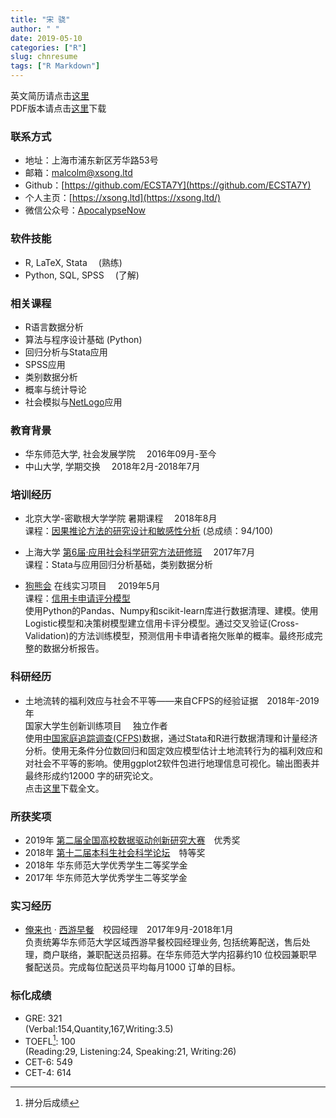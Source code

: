 ```yaml
---
title: "宋 骁"
author: " "
date: 2019-05-10 
categories: ["R"]
slug: chnresume
tags: ["R Markdown"]
---
```


英文简历请点击[这里](https://hsiaosong.netlify.com/englishresume/)  
PDF版本请点击[这里](https://raw.githubusercontent.com/ECSTA7Y/Mysite/master/static/%E4%B8%AD%E6%96%87%E7%AE%80%E5%8E%86-%E5%AE%8B%E9%AA%81.pdf)下载

### 联系方式

+ 地址：上海市浦东新区芳华路53号
+ 邮箱：<malcolm@xsong.ltd>
+ Github：[https://github.com/ECSTA7Y](https://github.com/ECSTA7Y)
+ 个人主页：[https://xsong.ltd](https://xsong.ltd/)
+ 微信公众号：[ApocalypseNow](https://mp.weixin.qq.com/s/yyJ3l7RTImYTKDrIynwmPA)

### 软件技能
+ R, LaTeX, Stata &emsp;(熟练)
+ Python, SQL, SPSS &emsp;(了解)

### 相关课程

+ R语言数据分析
+ 算法与程序设计基础 (Python)
+ 回归分析与Stata应用
+ SPSS应用
+ 类别数据分析
+ 概率与统计导论
+ 社会模拟与[NetLogo](http://ccl.northwestern.edu/netlogo/)应用

### 教育背景
+ 华东师范大学,  社会发展学院 &emsp;2016年09月-至今
+ 中山大学,  学期交换 &emsp;2018年2月-2018年7月

### 培训经历
+ 北京大学-密歇根大学学院 暑期课程 &emsp;2018年8月  
课程：[因果推论方法的研究设计和敏感性分析](http://www.oir.pku.edu.cn/umich/jxsz1/nsqkczsjz2018.htm) (总成绩：94/100)

+ 上海大学  [第6届·应用社会科学研究方法研修班](http://caser.ust.hk/?act=course_main&id=16) &emsp;2017年7月  
课程：Stata与应用回归分析基础，类别数据分析

+ [狗熊会](http://www.xiong99.com.cn/about.php) 在线实习项目 &emsp;2019年5月&emsp;      
课程：[信用卡申请评分模型](https://mp.weixin.qq.com/s/bbxWicZfk5ZMl27LbI0E1Q)  
使用Python的Pandas、Numpy和scikit-learn库进行数据清理、建模。使用Logistic模型和决策树模型建立信用卡评分模型。通过交叉验证(Cross-Validation)的方法训练模型，预测信用卡申请者拖欠账单的概率。最终形成完整的数据分析报告。

### 科研经历

+ 土地流转的福利效应与社会不平等——来自CFPS的经验证据&emsp;2018年-2019年   
国家大学生创新训练项目&emsp; 独立作者  
使用[中国家庭追踪调查(CFPS)](http://www.isss.pku.edu.cn/cfps/)数据，通过Stata和R进行数据清理和计量经济分析。使用无条件分位数回归和固定效应模型估计土地流转行为的福利效应和对社会不平等的影响。使用ggplot2软件包进行地理信息可视化。输出图表并最终形成约12000 字的研究论文。  
点击[这里](https://raw.githubusercontent.com/ECSTA7Y/Mysite/master/static/%E5%9C%9F%E5%9C%B0%E6%B5%81%E8%BD%AC%E7%9A%84%E7%A6%8F%E5%88%A9%E6%95%88%E5%BA%94%E4%B8%8E%E7%A4%BE%E4%BC%9A%E4%B8%8D%E5%B9%B3%E7%AD%89.pdf)下载全文。

### 所获奖项 

+ 2019年 [第二届全国高校数据驱动创新研究大赛](http://opendata.pku.edu.cn/competition-2019.xhtml;jsessionid=200f6d0adbfa75292afed361235f)&emsp;优秀奖
+ 2018年 [第十二届本科生社会科学论坛](http://www.shupl.edu.cn/2018/1125/c1168a51557/page.htm)&emsp;特等奖
+ 2018年 华东师范大学优秀学生二等奖学金
+ 2017年 华东师范大学优秀学生二等奖学金

### 实习经历

+ [俺来也](http://www.anlaiye.com.cn/index.html) · [西游早餐](https://www.sohu.com/a/166510488_259362)&emsp;校园经理&emsp;2017年9月-2018年1月  
负责统筹华东师范大学区域西游早餐校园经理业务, 包括统筹配送，售后处理，商户联络，兼职配送员招募。在华东师范大学内招募约10 位校园兼职早餐配送员。完成每位配送员平均每月1000 订单的目标。

### 标化成绩

+ GRE: 321   
(Verbal:154,Quantity,167,Writing:3.5)
+ TOEFL[^1]: 100   
(Reading:29, Listening:24, Speaking:21, Writing:26)
+ CET-6: 549
+ CET-4: 614

[^1]:拼分后成绩


























